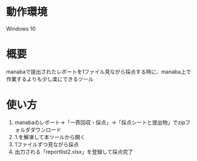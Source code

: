 # 動作環境
Windows 10

# 概要
manabaで提出されたレポートを1ファイル見ながら採点する時に、manaba上で作業するよりも少し楽にできるツール

# 使い方
1. manabaのレポート→「一斉回収・採点」→「採点シートと提出物」でzipフォルダダウンロード
2. 1.を解凍して本ツールから開く
3. 1ファイルずつ見ながら採点
4. 出力される「reportlist2.xlsx」を登録して採点完了
